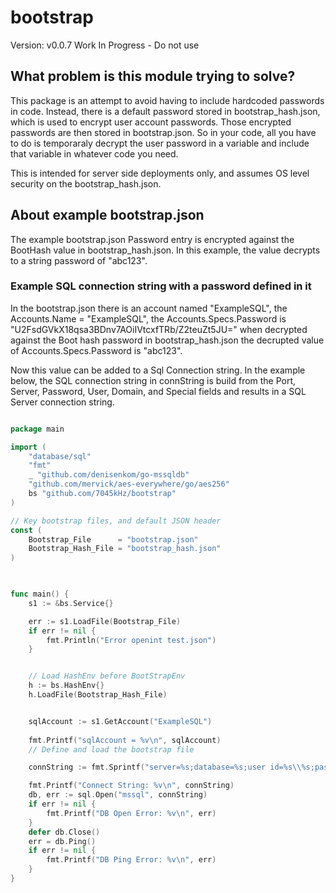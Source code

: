 # bootstrap

Version: v0.0.7
Work In Progress - Do not use

## What problem is this module trying to solve?

This package is an attempt to avoid having to include hardcoded passwords in code.
Instead, there is a default password stored in bootstrap_hash.json, which is used to encrypt user account passwords. Those encrypted passwords are then stored in bootstrap.json. So in your code, all you have to do is temporaraly decrypt the user password in a variable and include that variable in whatever code you need.

This is intended for server side deployments only, and assumes OS level security on the bootstrap_hash.json.

## About example bootstrap.json

The example bootstrap.json Password entry is encrypted against the BootHash value in bootstrap_hash.json. In this example, the value decrypts to a string password of "abc123".

### Example SQL connection string with a password defined in it

In the bootstrap.json there is an account named "ExampleSQL", the Accounts.Name = "ExampleSQL", the Accounts.Specs.Password is "U2FsdGVkX18qsa3BDnv7AOiIVtcxfTRb/Z2teuZt5JU="  when decrypted against the Boot hash password in bootstrap_hash.json the decrupted value of Accounts.Specs.Password is "abc123".

Now this value can be added to a Sql Connection string. In the example below, the SQL connection string in connString is build from the Port, Server, Password, User, Domain, and Special fields and results in a SQL Server connection string.


```go

package main

import (
	"database/sql"
	"fmt"
	_ "github.com/denisenkom/go-mssqldb"
	"github.com/mervick/aes-everywhere/go/aes256"
	bs "github.com/7045kHz/bootstrap"
)

// Key bootstrap files, and default JSON header
const (
	Bootstrap_File      = "bootstrap.json"
	Bootstrap_Hash_File = "bootstrap_hash.json"
)

 

func main() {
	s1 := &bs.Service{}

	err := s1.LoadFile(Bootstrap_File)
	if err != nil {
		fmt.Println("Error openint test.json")
	}


	// Load HashEnv before BootStrapEnv
	h := bs.HashEnv{}
	h.LoadFile(Bootstrap_Hash_File)


	sqlAccount := s1.GetAccount("ExampleSQL")
 
	fmt.Printf("sqlAccount = %v\n", sqlAccount)
	// Define and load the bootstrap file

	connString := fmt.Sprintf("server=%s;database=%s;user id=%s\\%s;password=%s;port=%d", sqlAccount.Specs.Server, sqlAccount.Specs.Special, sqlAccount.Specs.Domain, sqlAccount.Specs.User, sqlAccount.Specs.Password, sqlAccount.Specs.Port)

	fmt.Printf("Connect String: %v\n", connString)
	db, err := sql.Open("mssql", connString)
	if err != nil {
		fmt.Printf("DB Open Error: %v\n", err)
	}
	defer db.Close()
	err = db.Ping()
	if err != nil {
		fmt.Printf("DB Ping Error: %v\n", err)
	}
}
 
 
 
```


